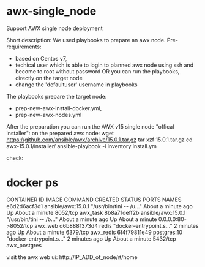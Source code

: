 # awx-single_node
Support AWX single node deployment

Short description:
We used playbooks to prepare an awx node.
Pre-requirements:
- based on Centos v7,
- techical user which is able to login to planned awx node using ssh and become to root without password
OR
you can run the playbooks, directly on the target node
- change the 'defaultuser' username in playbooks

The playbooks prepare the target node:
- prep-new-awx-install-docker.yml,
- prep-new-awx-nodes.yml

After the preparation you can run the AWX v15 single node "offical installer":
on the prepared awx node:
wget https://github.com/ansible/awx/archive/15.0.1.tar.gz
tar xzf 15.0.1.tar.gz
cd awx-15.0.1/installer/
ansible-playbook -i inventory install.ym

check:
# docker ps
CONTAINER ID   IMAGE                COMMAND                  CREATED              STATUS              PORTS                  NAMES
e6d2d6acf3d1   ansible/awx:15.0.1   "/usr/bin/tini -- /u…"   About a minute ago   Up About a minute   8052/tcp               awx_task
8b8a71deff2b   ansible/awx:15.0.1   "/usr/bin/tini -- /b…"   About a minute ago   Up About a minute   0.0.0.0:80->8052/tcp   awx_web
d6b8881373d4   redis                "docker-entrypoint.s…"   2 minutes ago        Up About a minute   6379/tcp               awx_redis
6f4f79811e49   postgres:10          "docker-entrypoint.s…"   2 minutes ago        Up About a minute   5432/tcp               awx_postgres

visit the awx web ui:
http://IP_ADD_of_node/#/home
